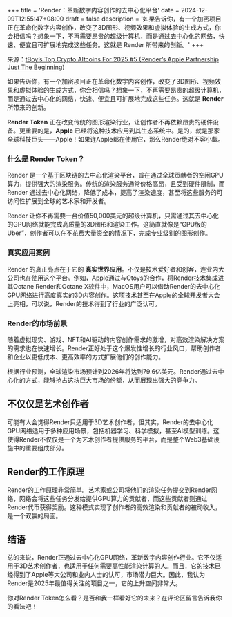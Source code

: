 +++
title = 'Render：革新数字内容创作的去中心化平台'
date = 2024-12-09T12:55:47+08:00
draft = false
description = '如果告诉你，有一个加密项目正在革命化数字内容创作，改变了3D图形、视频效果和虚拟体验的生成方式，你会相信吗？想象一下，不再需要昂贵的超级计算机，而是通过去中心化的网络，快速、便宜且可扩展地完成这些任务。这就是 Render 所带来的创新。'
+++

来源：[tBoy’s Top Crypto Altcoins For 2025 #5 (Render’s Apple Partnership Just The Beginning)](https://www.youtube.com/watch?v=aqFRjaNA7DM)


如果告诉你，有一个加密项目正在革命化数字内容创作，改变了3D图形、视频效果和虚拟体验的生成方式，你会相信吗？想象一下，不再需要昂贵的超级计算机，而是通过去中心化的网络，快速、便宜且可扩展地完成这些任务。这就是 **Render** 所带来的创新。

**Render Token** 正在改变传统的图形渲染行业，让创作者不再依赖昂贵的硬件设备。更重要的是，**Apple** 已经将这种技术应用到其生态系统中。是的，就是那家全球科技巨头——Apple！如果连Apple都在使用它，那么Render绝对不容小觑。

### 什么是 Render Token？

Render 是一个基于区块链的去中心化渲染平台，旨在通过全球贡献者的空闲GPU算力，提供强大的渲染服务。传统的渲染服务通常价格高昂，且受到硬件限制，而 Render 通过去中心化网络，降低了成本，提高了渲染速度，甚至将这些服务的可访问性扩展到全球的艺术家和开发者。

Render 让你不再需要一台价值50,000美元的超级计算机，只需通过其去中心化的GPU网络就能完成高质量的3D图形和渲染工作。这简直就像是“GPU版的Uber”，创作者可以在不花费大量资金的情况下，完成专业级别的图形创作。

### 真实应用案例

Render 的真正亮点在于它的 **真实世界应用**。不仅是技术爱好者和创客，连业内大公司也在使用这个平台。例如，Apple通过与Otoys的合作，将Render技术集成进其Octane Render和Octane X软件中，MacOS用户可以借助Render的去中心化GPU网络进行高度真实的3D内容创作。这项技术甚至在Apple的全球开发者大会上亮相，可以说，Render的技术得到了行业的广泛认可。

### Render的市场前景

随着虚拟现实、游戏、NFT和AI驱动的内容创作需求的激增，对高效渲染解决方案的需求也在快速增长。Render正好处于这个爆发性增长的行业风口，帮助创作者和企业以更低成本、更高效率的方式扩展他们的创作能力。

根据行业预测，全球渲染市场预计到2026年将达到79.6亿美元。Render通过去中心化的方式，能够抢占这块巨大市场的份额，从而展现出强大的竞争力。

## 不仅仅是艺术创作者

可能有人会觉得Render只适用于3D艺术创作者，但其实，Render的去中心化GPU网络适用于多种应用场景，包括机器学习、科学模拟，甚至AI模型训练。这使得Render不仅仅是一个为艺术创作者提供服务的平台，而是整个Web3基础设施中的重要组成部分。

## Render的工作原理

Render的工作原理非常简单。艺术家或公司将他们的渲染任务提交到Render网络，网络会将这些任务分发给提供GPU算力的贡献者，而这些贡献者则通过Render代币获得奖励。这种模式实现了创作者的高效渲染和贡献者的被动收入，是一个双赢的局面。

## 结语

总的来说，Render正通过去中心化GPU网络，革新数字内容创作行业。它不仅适用于3D艺术创作者，也适用于任何需要高性能渲染计算的人。而且，它的技术已经得到了Apple等大公司和业内人士的认可，市场潜力巨大。因此，我认为Render是2025年最值得关注的项目之一，它的上升空间非常大。

你对Render Token怎么看？是否和我一样看好它的未来？在评论区留言告诉我你的看法吧！


